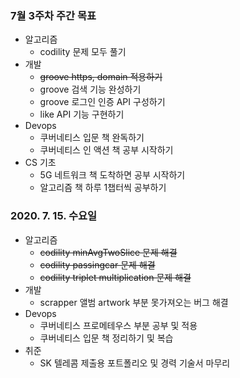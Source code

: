 ### 7월 3주차 주간 목표
- 알고리즘
  - codility 문제 모두 풀기
- 개발
  - ~~groove https, domain 적용하기~~
  - groove 검색 기능 완성하기
  - groove 로그인 인증 API 구성하기
  - like API 기능 구현하기
- Devops
  - 쿠버네티스 입문 책 완독하기
  - 쿠버네티스 인 액션 책 공부 시작하기
- CS 기초
  - 5G 네트워크 책 도착하면 공부 시작하기
  - 알고리즘 책 하루 1챕터씩 공부하기

### 2020. 7. 15. 수요일
- 알고리즘
  - ~~codility minAvgTwoSlice 문제 해결~~
  - ~~codility passingcar 문제 해결~~
  - ~~codility triplet multiplication 문제 해결~~
- 개발
  - scrapper 앨범 artwork 부분 못가져오는 버그 해결
- Devops
  - 쿠버네티스 프로메테우스 부분 공부 및 적용
  - 쿠버네티스 입문 책 정리하기 및 복습
- 취준
  - SK 텔레콤 제출용 포트폴리오 및 경력 기술서 마무리



